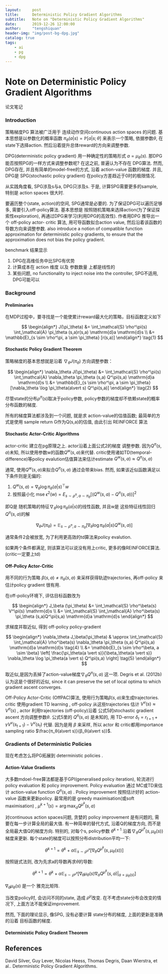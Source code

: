 ```yaml
---
layout:     post
title:      Deterministic Policy Gradient Algorithms
subtitle:   Note on "Deterministic Policy Gradient Algorithms"
date:       2019-12-26 12:00:00
author:     "tengshiquan"
header-img: "img/post-bg-dpg.jpg"
catalog: true
tags:
    - ai
    - pg
    - dpg
---
```




# Note on Deterministic Policy Gradient Algorithms

论文笔记



### Introduction

策略梯度PG 算法被广泛用于 连续动作空间continuous action spaces 的问题. 基本思想是以参数化的概率函数 $\pi_\theta(a \vert s) = \mathbb{P}[a \vert s; \theta]$ 来表示一个策略, 依据参数$\theta$, 在state下选择action. 然后沿着提升总体reward的方向来调整参数.

DPG(deterministic policy gradient) 用一种确定性的策略形式 $a=\mu_\theta(s)$.  那DPG能否按照PG的一样方式来调整参数呢?  在这之前, 普遍认为不存在 DPG算法. 然而, DPG存在, 并且有简单的model-free的方式, 沿着 action-value 函数的梯度.   并且, DPG是 SPG(stochastic policy gradient) 在policy方差趋近于0时的极限情况.

从实践角度看,  SPG涉及s与a,   DPG只涉及s.  于是, 计算SPG需要更多的sample, 特别是 action spaces 很大时. 

要遍历整个(state, action)的空间, SPG通常是必要的.  为了保证DPG可以遍历足够多, 需要引入off-policy算法. 基本思想是 按照随机策略来选择action(为了保证探索性exploration), 再通过DPG来学习(利用DPG的高效性).  作者用DPG 推导出一个  off-policy actor- critic 算法, 用可导函数拟合action value,  然后沿着该函数的导数方向来调整参数. also introduce a notion of compatible function approximation for deterministic policy gradients, to ensure that the approximation does not bias the policy gradient. 

benchmark 结果显示

1. DPG在高维任务中比SPG有优势
2. 计算成本在 action 维度 以及 参数数量 上都是线性的
3. 某些问题, no functionality to inject noise into the controller, SPG不适用, DPG可能可以



### Background

#### Preliminaries

在MDP过程中，要寻找是一个能使累计reward最大化的策略，目标函数定义如下

$$
\begin{align*} J(\pi_\theta) &= \int_\mathcal{S} \rho^\pi(s) \int_\mathcal{A} \pi_\theta (s,a)r(s,a) \mathrm{d}a \mathrm{d}s \\ &= \mathbb{E}_{s \sim \rho^\pi, a \sim \pi_\theta} [r(s,a)] \end{align*} \tag{1}
$$



#### Stochastic Policy Gradient Theorem

策略梯度的基本思想就是沿着 $\nabla_\theta J(\pi_\theta)$ 方向调整参数：

$$
\begin{align*} \nabla_\theta J(\pi_\theta) &= \int_\mathcal{S} \rho^\pi(s) \int_\mathcal{A} \nabla_\theta \pi_\theta (s,a) Q^\pi(s,a) \mathrm{d}a \mathrm{d}s \\ &= \mathbb{E}_{s \sim \rho^\pi, a \sim \pi_\theta} [\nabla_\theta \log \pi_\theta(a\vert s) Q^\pi(s,a)] \end{align*} \tag{2}
$$

尽管state的分布$\rho^\pi(s)$取决于policy参数,  policy参数的梯度却不依赖state的概率分布函数的梯度. 

所有的梯度算法都涉及到一个问题, 就是求 action-value的估值函数; 最简单的方式是使用 sample return G作为Q(s,a)的估值,  由此引出 REINFORCE 算法



#### Stochastic Actor-Critic Algorithms

actor-critic 建立在pg原理之上. actor沿着上面公式2的梯度 调整参数. 因为$Q^\pi(s,a)$未知, 所以使用参数w的函数$Q^w(s,a)$来代替.  critic使用诸如TD(temporal-difference)等policy evalution估值算法来估计estimate $Q^w(s,a) \approx Q^\pi(s,a)$

通常, 使用$Q^w(s,a)$来拟合$Q^\pi(s,a)$ 通过会带来bias. 然而, 如果该近似函数满足以下条件则是无偏的:

1. $Q^w(s,a) = \nabla_\theta \log \pi_\theta(a \vert s)^\top w$ 
2. 按照最小化 mse $\epsilon^2(w) = E_{s \sim \rho^\pi, a \sim \pi_\theta} \Big[(Q^w(s,a) - Q^\pi(s,a)) \Big]^2$

即Q是 随机策略的特征$\nabla_\theta \log \pi_\theta(a \vert s)$的线性函数, 并且w是 这些特征线性回归$Q^\pi(s,a)$的解

$$
\nabla_\theta J(\pi_\theta)  = \mathbb{E}_{s \sim \rho^\pi, a \sim \pi_\theta} [\nabla_\theta \log \pi_\theta(a\vert s) Q^w(s,a)]\tag{3}
$$

通常条件2会被放宽, 为了利用更高效的td算法来policy evalution. 

如果两个条件都满足, 则该算法可以说没有用上critic, 更多的像REINFORCE算法. (critic一定要上td)



#### Off-Policy Actor-Critic

用不同的行为策略 $\beta(s,a) \neq \pi_\theta(s,a)$ 来采样获得轨迹trajectories, 再off-policy 来估计policy gradient 很有用.

在off-policy环境下, 评估目标函数改为

$$
\begin{align*} J_\beta (\pi_\theta) &= \int_\mathcal{S} \rho^\beta(s) V^\pi(s) \mathrm{d}s \\ &= \int_\mathcal{S} \int_\mathcal{A} \rho^\beta(s) \pi_\theta (s,a)Q^\pi(s,a) \mathrm{d}a \mathrm{d}s \end{align*}
$$

求梯度并取近似,  得到 off-policy policy-gradient  

$$
\begin{align*}
\nabla_\theta J_\beta(\pi_\theta) & \approx \int_\mathcal{S} \int_\mathcal{A} \rho^\beta(s) \nabla_\theta \pi_\theta (s,a) Q^\pi(s,a) \mathrm{d}a \mathrm{d}s \tag{4} \\
&= \mathbb{E}_{s \sim \rho^\beta, a \sim \beta} \left[ \frac{\pi_\theta(a \vert s)}{\beta_\theta(a \vert s)} \nabla_\theta \log \pi_\theta(a \vert s) Q^\pi(s,a) \right]  \tag{5}
\end{align*}
$$

取近似,是因为丢掉了action-value梯度$\nabla_\theta Q^\pi(s,a)$ 这一项.  Degris et al. (2012b) 认为这是个很好的近似, since it can preserve the set of local optima to which gradient ascent converges. 

Off-Policy Actor-Critic (OffPAC)算法, 使用行为策略$\beta(s,a)$来生成trajectories. critic 使用gradient TD learning , off-policy 从这些trajectories   估计 $V^v(s) \approx V^\pi(s)$ ,  actor 利用trajectories (off-policy)沿着 公式5的stochastic gradient ascent 方向调整参数$\theta$.  公式5里的 $Q^\pi(s,a)$ 是未知的,  用 TD-error $\delta_t=r_{t+1} + \gamma V^v(s_{t+1})-V^v(s_t)$ 代替. 因为是用 $\beta$ 来采样, 所以 actor 和 critic都用importance sampling ratio $\frac{π_θ(a\vert s)}{β_θ(a\vert s)}$. 



### Gradients of Deterministic Policies

现在考虑怎么将PG拓展到 deterministic policies . 

#### Action-Value Gradients

大多数mdoel-free算法都是基于GPI(generalised policy iteration), 轮流进行 policy evaluation 和  policy improvement. Policy evaluation 通过 MC或TD来估计 action-value function $Q^\pi(s,a)$ . Policy improvement 按照估计好的 action-value 函数来更新policy. 最常用的是 greedy maximisation(或soft maximisation) , $\mu^{k+1}(s) = \arg \max_a Q^{\mu^k}(s,a)$

对continuous action spaces问题, 贪婪的 policy improvement 是有问题的, 需要在每一步计算全局的最大值.  有一种简单的替代方式,  沿着Q的梯度方向, 而不是 全局最大值Q的梯度方向. 特别的, 对每个s, policy参数 $θ^{k+1}$ 沿着$\nabla_θ Q^{μ^k}(s,μ_θ(s))$ 梯度来更新. 每个state的梯度可以按照分布distribution平均一下:

$$
\theta^{k+1} = \theta^k + \alpha  \mathbb{E}_{s \sim \rho^{\mu^k}} \left[ \nabla_θ Q^{μ^k}(s,μ_θ(s)) \right] \tag{6}
$$

按照链式法则, 改为先求a的导数再求$\theta$的导数:

$$
\theta^{k+1} = \theta^k + \alpha  \mathbb{E}_{s \sim \rho^{\mu^k}} \bigg[ \nabla_θ \mu_\theta(s) \nabla_a Q^{\mu^k} (s,a)\Big\vert_{a=\mu_\theta(s)} \bigg] \tag{7}
$$

 $\nabla_θ \mu_\theta(s)$ 是一个 雅克比矩阵.  

当改变policy时, 会访问不同的state, 造成 $\rho^\mu$改变.  在不考虑state分布会改变的情况下, 上面方法不能保证improvement.

然而, 下面的理论显示, 像SPG, 没有必要计算 state分布的梯度, 上面的更新是准确的沿着 目标函数的梯度. 



#### Deterministic Policy Gradient Theorem









## References

David Silver, Guy Lever, Nicolas Heess, Thomas Degris, Daan Wierstra, et al.. Deterministic Policy Gradient Algorithms. 




